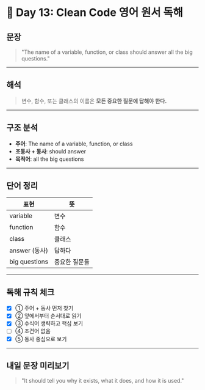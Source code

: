 # 📘 Day 13: Clean Code 영어 원서 독해

## 문장

> "The name of a variable, function, or class should answer all the big questions."

---

## 해석

> 변수, 함수, 또는 클래스의 이름은 **모든 중요한 질문에 답해야 한다.**

---

## 구조 분석

- **주어**: The name of a variable, function, or class
- **조동사 + 동사**: should answer
- **목적어**: all the big questions

---

## 단어 정리

| 표현          | 뜻            |
| ------------- | ------------- |
| variable      | 변수          |
| function      | 함수          |
| class         | 클래스        |
| answer (동사) | 답하다        |
| big questions | 중요한 질문들 |

---

## 독해 규칙 체크

- [x] ① 주어 + 동사 먼저 찾기
- [x] ② 앞에서부터 순서대로 읽기
- [x] ③ 수식어 생략하고 핵심 보기
- [ ] ④ 조건어 없음
- [x] ⑤ 동사 중심으로 보기

---

## 내일 문장 미리보기

> "It should tell you why it exists, what it does, and how it is used."
